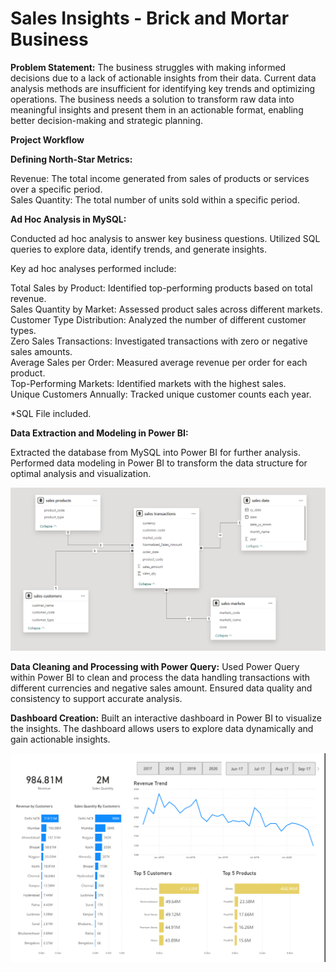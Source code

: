 # Sales Insights - Brick and Mortar Business

__Problem Statement:__ The business struggles with making informed decisions due to a lack of actionable insights from their data. Current data analysis methods are insufficient for identifying key trends and optimizing operations. The business needs a solution to transform raw data into meaningful insights and present them in an actionable format, enabling better decision-making and strategic planning.


__Project Workflow__

__Defining North-Star Metrics:__

Revenue: The total income generated from sales of products or services over a specific period.<br>
Sales Quantity: The total number of units sold within a specific period.

__Ad Hoc Analysis in MySQL:__

Conducted ad hoc analysis to answer key business questions.
Utilized SQL queries to explore data, identify trends, and generate insights.

Key ad hoc analyses performed include:

Total Sales by Product: Identified top-performing products based on total revenue.<br>
Sales Quantity by Market: Assessed product sales across different markets.<br>
Customer Type Distribution: Analyzed the number of different customer types.<br>
Zero Sales Transactions: Investigated transactions with zero or negative sales amounts.<br>
Average Sales per Order: Measured average revenue per order for each product.<br>
Top-Performing Markets: Identified markets with the highest sales.<br>
Unique Customers Annually: Tracked unique customer counts each year.<br>

*SQL File included.

__Data Extraction and Modeling in Power BI:__

Extracted the database from MySQL into Power BI for further analysis.
Performed data modeling in Power BI to transform the data structure for optimal analysis and visualization.

![Model](https://github.com/fahad-1337/Sales_Insights/blob/bb1f575d0a7cff88dc3e963cd816f84b67e83c6c/data_model.png)

__Data Cleaning and Processing with Power Query:__
Used Power Query within Power BI to clean and process the data handling transactions with different currencies and negative sales amount.
Ensured data quality and consistency to support accurate analysis.

__Dashboard Creation:__
Built an interactive dashboard in Power BI to visualize the insights.
The dashboard allows users to explore data dynamically and gain actionable insights.

![Dashboard](https://github.com/fahad-1337/Sales_Insights/blob/bb1f575d0a7cff88dc3e963cd816f84b67e83c6c/sales_insights_dashboard.png)
